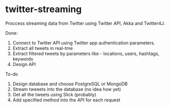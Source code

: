 # twitter-streaming

Proccess streaming data from Twitter using Twitter API, Akka and Twitter4J.

Done:
1. Connect to Twitter API using Twitter app authentication parameters.
2. Extract all tweets in real-tme
3. Extract filtered tweets by parameters like - locations, users, hashtags, keywords
4. Design API

To-do
1. Design database and choose PostgreSQL or MongoDB
2. Stream tweeеts into the database (no idea how yet)
3. Get all the tweets using Slick (probably)
4. Add specified method into the API for each request
